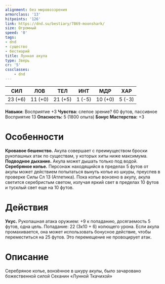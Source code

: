 ```yaml
---
alignment: без мировоззрения
armorclass: '13'
hitpoints: '126'
link: https://dnd.su/bestiary/7869-moonshark/
size: Огромный
speed: '0'
tags:
- dnd
- существо
- бестиарий
title: Лунная акула
type: Зверь
cr: '5'
cssclasses:
    - dnd
---
```



| СИЛ | ЛОВ | ТЕЛ | ИНТ | МДР | ХАР |
|---|---|---|---|---|---|
| 23 (+6) | 11 (+0) | 21 (+5) | 1 (-5) | 10 (+0) | 5 (-3) |
**Навыки:** Восприятие +3
**Чувства:** слепое зрение? 60 футов, пассивное Восприятие 13
**Опасность:** 5 (1800 опыта)
**Бонус Мастерства:** +3


# Особенности
**Кровавое бешенство.** Акула совершает с преимуществом броски рукопашных атак по существам, у которых хиты ниже максимума.
**Подводное дыхание.** Акула может дышать только под водой.
**Серебряное копье.** Персонаж находящийся в пределах 5 футов от акулы может действием попытаться вынуть копье из шкуры, преуспев в проверке Силы Сл 13 (Атлетика). Пока копье вонзено в акулу, акула светится серебристым светом, излучая яркий свет в пределах 10 футов и тусклый свет еще на 10 футов.


# Действия
**Укус.** Рукопашная атака оружием: +9 к попаданию, досягаемость 5 футов, одна цель. Попадание: 22 (3к10 + 6) колющего урона. Если акула промахивается, она может использовать бонусное действие, чтобы переместиться на 25 футов. Это перемещение не провоцирует атак.


# Описание
Серебряное копье, вонзённое в шкуру акулы, было зачаровано божественной силой Сеханин «Лунной Ткачихой»